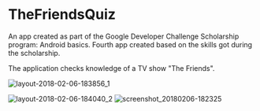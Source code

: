 # TheFriendsQuiz
An app created as part of the Google Developer Challenge Scholarship program: Android basics. Fourth app created based on the skills got during the scholarship.

The application checks knowledge of a TV show "The Friends".

![layout-2018-02-06-183856_1](https://user-images.githubusercontent.com/33321088/35875040-6e909094-0b6e-11e8-9b9c-4cfd6d2069f7.png)

![layout-2018-02-06-184040_2](https://user-images.githubusercontent.com/33321088/35875046-70b3718e-0b6e-11e8-8ae0-b4eace5b1a27.png)
![screenshot_20180206-182325](https://user-images.githubusercontent.com/33321088/35875052-73e1c8d8-0b6e-11e8-9a1e-84d60e073b85.png)
